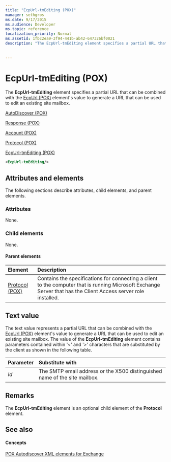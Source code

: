 ```yaml
---
title: "EcpUrl-tmEditing (POX)"
manager: sethgros
ms.date: 9/17/2015
ms.audience: Developer
ms.topic: reference
localization_priority: Normal
ms.assetid: 1fbc2ea9-3f94-441b-ab42-647326bf0021
description: "The EcpUrl-tmEditing element specifies a partial URL that can be combined with the EcpUrl (POX) element's value to generate a URL that can be used to edit an existing site mailbox."
 
 
---
```


# EcpUrl-tmEditing (POX)

The **EcpUrl-tmEditing** element specifies a partial URL that can be combined with the [EcpUrl (POX)](ecpurl-pox.md) element's value to generate a URL that can be used to edit an existing site mailbox. 
  
[AutoDiscover (POX)](autodiscover-pox.md)
  
[Response (POX)](response-pox.md)
  
[Account (POX)](account-pox.md)
  
[Protocol (POX)](protocol-pox.md)
  
[EcpUrl-tmEditing (POX)](ecpurl-tmediting-pox.md)
  
```XML
<EcpUrl-tmEditing/>
```

## Attributes and elements

The following sections describe attributes, child elements, and parent elements.
  
### Attributes

None.
  
### Child elements

None.
  
#### Parent elements

|**Element**|**Description**|
|:-----|:-----|
|[Protocol (POX)](protocol-pox.md) <br/> |Contains the specifications for connecting a client to the computer that is running Microsoft Exchange Server that has the Client Access server role installed.  <br/> |
   
## Text value

The text value represents a partial URL that can be combined with the [EcpUrl (POX)](ecpurl-pox.md) element's value to generate a URL that can be used to edit an existing site mailbox. The value of the **EcpUrl-tmEditing** element contains parameters contained within '<' and '>' characters that are substituted by the client as shown in the following table. 
  
|**Parameter**|**Substitute with**|
|:-----|:-----|
| _Id_ <br/> |The SMTP email address or the X500 distinguished name of the site mailbox.  <br/> |
   
## Remarks

The **EcpUrl-tmEditing** element is an optional child element of the **Protocol** element. 
  
## See also

#### Concepts

[POX Autodiscover XML elements for Exchange](pox-autodiscover-xml-elements-for-exchange.md)

